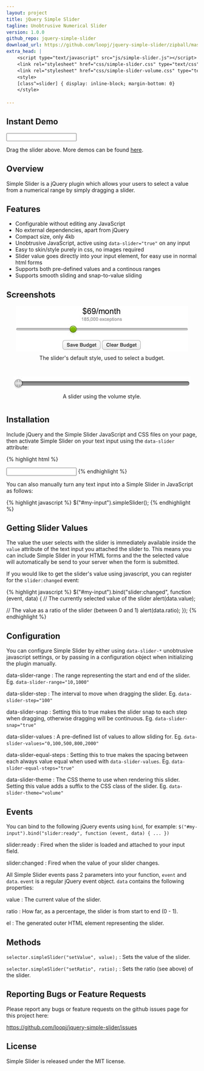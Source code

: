 ```yaml
---
layout: project
title: jQuery Simple Slider
tagline: Unobtrusive Numerical Slider
version: 1.0.0
github_repo: jquery-simple-slider
download_url: https://github.com/loopj/jquery-simple-slider/zipball/master
extra_head: |
    <script type="text/javascript" src="js/simple-slider.js"></script>
    <link rel="stylesheet" href="css/simple-slider.css" type="text/css" />
    <link rel="stylesheet" href="css/simple-slider-volume.css" type="text/css" />
    <style>
    [class^=slider] { display: inline-block; margin-bottom: 0}
    </style>

---
```



Instant Demo
------------
<input type="text" data-slider="true" data-slider-theme="volume" />
<span style="vertical-align: top"></span>
<script>
$("[data-slider]")
  .bind("slider:ready slider:changed", function (event, data) {
    $(this).nextAll("span").html(data.value.toFixed(3));
  });
</script>


Drag the slider above. More demos can be found [here](demo.html).


Overview
--------
Simple Slider is a jQuery plugin which allows your users to select a value
from a numerical range by simply dragging a slider.

Features
--------
- Configurable without editing any JavaScript
- No external dependencies, apart from jQuery
- Compact size, only 4kb
- Unobtrusive JavaScript, active using `data-slider="true"` on any input
- Easy to skin/style purely in css, no images required
- Slider value goes directly into your input element, for easy use in normal html forms
- Supports both pre-defined values and a continous ranges
- Supports smooth sliding and snap-to-value sliding


Screenshots
-----------
<div style="text-align: center">
  <img src="budget-slider.jpg" style="margin-bottom: 5px"><br>
  The slider's default style, used to select a budget.
</div>

<div style="text-align: center; margin-top: 40px; margin-bottom: 40px">
  <img src="volume-slider.jpg" style="margin-bottom: 5px"><br>
  A slider using the volume style.
</div>


Installation
------------

Include jQuery and the Simple Slider JavaScript and CSS files on your page,
then activate Simple Slider on your text input using the `data-slider` attribute:

{% highlight html %}
<!-- Include jQuery -->
<script src="http://ajax.googleapis.com/ajax/libs/jquery/1.8.2/jquery.min.js"></script>

<!-- Include Simple Slider JavaScript and CSS -->
<script src="yourfiles/simple-slider.js"></script>
<link href="yourfiles/simple-slider.css" rel="stylesheet" type="text/css" />

<!-- Activate Simple Slider on your input -->
<input type="text" data-slider="true">
{% endhighlight %}

You can also manually turn any text input into a Simple Slider in JavaScript 
as follows:

{% highlight javascript %}
$("#my-input").simpleSlider();
{% endhighlight %}


Getting Slider Values
---------------------

The value the user selects with the slider is immediately available inside the
`value` attribute of the text input you attached the slider to. This means you
can include Simple Slider in your HTML forms and the the selected value will
automatically be send to your server when the form is submitted.

If you would like to get the slider's value using javascript, you can register
for the `slider:changed` event:

{% highlight javascript %}
$("#my-input").bind("slider:changed", function (event, data) {
  // The currently selected value of the slider
  alert(data.value);

  // The value as a ratio of the slider (between 0 and 1)
  alert(data.ratio);
});
{% endhighlight %}


Configuration
-------------

You can configure Simple Slider by either using `data-slider-*` unobtrusive
javascript settings, or by passing in a configuration object when initializing
the plugin manually.

data-slider-range
:   The range representing the start and end of the slider. Eg. 
    `data-slider-range="10,1000"`

data-slider-step
:   The interval to move when dragging the slider. Eg. `data-slider-step="100"`

data-slider-snap
:   Setting this to true makes the slider snap to each step when dragging,
    otherwise dragging will be continuous. Eg. `data-slider-snap="true"`

data-slider-values
:   A pre-defined list of values to allow sliding for.
    Eg. `data-slider-values="0,100,500,800,2000"`

data-slider-equal-steps
:   Setting this to true makes the spacing between each always value equal
    when used with `data-slider-values`. Eg. `data-slider-equal-steps="true"`

data-slider-theme
:  The CSS theme to use when rendering this slider. Setting this value adds
   a suffix to the CSS class of the slider. Eg. `data-slider-theme="volume"`


Events
------

You can bind to the following jQuery events using `bind`, for example:
`$("#my-input").bind("slider:ready", function (event, data) { ... })`

slider:ready
:   Fired when the slider is loaded and attached to your input field.

slider:changed
:   Fired when the value of your slider changes.

All Simple Slider events pass 2 parameters into your function, `event` and
`data`. `event` is a regular jQuery event object. `data` contains the 
following properties:

value
:   The current value of the slider.

ratio
:   How far, as a percentage, the slider is from start to end (0 - 1).

el
:   The generated outer HTML element representing the slider.


Methods
-------
`selector.simpleSlider("setValue", value);`
:   Sets the value of the slider.

`selector.simpleSlider("setRatio", ratio);`
:   Sets the ratio (see above) of the slider.


Reporting Bugs or Feature Requests
----------------------------------
Please report any bugs or feature requests on the github issues page for this
project here:

<https://github.com/loopj/jquery-simple-slider/issues>


License
-------
Simple Slider is released under the MIT license.